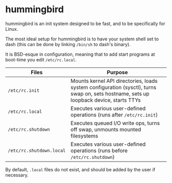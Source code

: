 # hummingbird
hummingbird is an init system designed to be fast, and to be specifically for Linux.

The most ideal setup for hummingbird is to have your system shell set to dash (this can be done by linking `/bin/sh` to dash's binary).

It is BSD-esque in configuration, meaning that to add start programs at boot-time you edit `/etc/rc.local`.

|Files|Purpose|
|-|-|
|`/etc/rc.init`|Mounts kernel API directories, loads system configuration (sysctl), turns swap on, sets hostname, sets up loopback device, starts TTYs|
|`/etc/rc.local`|Executes various user-defined operations (runs after `/etc/rc.init`)|
|`/etc/rc.shutdown`|Executes queued I/O write ops, turns off swap, unmounts mounted filesystems|
|`/etc/rc.shutdown.local`|Executes various user-defined operations (runs before `/etc/rc.shutdown`)|

By default, `.local` files do not exist, and should be added by the user if necessary.
